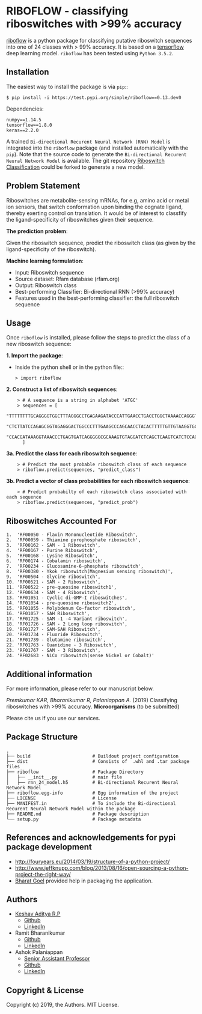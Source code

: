 # RIBOFLOW - classifying riboswitches with >99% accuracy

[riboflow](https://test.pypi.org/project/riboflow/) is a python package for classifying putative riboswitch sequences into one of 24 classes with > 99% accuracy. It is based on a [tensorflow](https://www.tensorflow.org) deep learning model. ``riboflow`` has been tested using ``Python 3.5.2``. 

Installation
------------

The easiest way to install the package is via ``pip``::

    $ pip install -i https://test.pypi.org/simple/riboflow==0.13.dev0
    
Dependencies:
    
    numpy==1.14.5
    tensorflow==1.8.0   
    keras==2.2.0 
    
A trained ``Bi-directional Recurent Neural Network (RNN) Model`` is integrated into the ``riboflow`` package (and installed automatically with the ``pip``). Note that the source code to generate the ``Bi-directional Recurent Neural Network Model`` is available. The git repository [Riboswitch Classification](https://github.com/RiboswitchClassifier/RiboswitchClassification) could be forked to generate a new model.

Problem Statement
-------------------
Riboswitches are metabolite-sensing mRNAs, for e.g, amino acid or metal ion sensors, that switch conformation upon binding the cognate ligand, thereby exerting control on translation. It would be of interest to classfify the ligand-specificity of riboswitches given their sequence. 

**The prediction problem**:

Given the riboswitch sequence, predict the riboswitch class (as given by the ligand-specificity of the riboswitch).

**Machine learning formulation**:
 - Input: Riboswitch sequence
 - Source dataset: Rfam database (rfam.org)
 - Output: Riboswitch class 
 - Best-performing Classifier: Bi-directional RNN (>99% accuracy)
 - Features used in the best-performing classifier: the full riboswitch sequence

Usage
-------------------

Once `riboflow` is installed, please follow the steps to predict the class of a new riboswitch sequence:

**1. Import the package**:

  - Inside the python shell or in the python file::

        > import riboflow

**2. Construct a list of riboswitch sequences**:

        > # A sequence is a string in alphabet 'ATGC'
        > sequences = [
            "TTTTTTTTGCAGGGGTGGCTTTAGGGCCTGAGAAGATACCCATTGAACCTGACCTGGCTAAAACCAGGGTAGGGAATTGCAGAAATGTCCTCATT",
            "CTCTTATCCAGAGCGGTAGAGGGACTGGCCCTTTGAAGCCCAGCAACCTACACTTTTTGTTGTAAGGTGCTAACCTGAGCAGGAGAAATCCTGACCGATGAGAG",
            "CCACGATAAAGGTAAACCCTGAGTGATCAGGGGGCGCAAAGTGTAGGATCTCAGCTCAAGTCATCTCCAGATAAGAAATATCAGAAAGATAGCCTTACTGCCGAA"
          ]

**3a. Predict the class for each riboswitch sequence**:

        > # Predict the most probable riboswitch class of each sequence
        > riboflow.predict(sequences, "predict_class")
        
**3b. Predict a vector of class probabilities for each riboswitch sequence**:

        > # Predict probabilty of each riboswitch class associated with each sequence 
        > riboflow.predict(sequences, "predict_prob")

Riboswitches Accounted For 
------------

    1.  'RF00050 - Flavin Mononucleotide Riboswitch',
    2.  'RF00059 - Thiamine pyrophosphate riboswitch',
    3.  'RF00162 - SAM - 1 Riboswitch',
    4.  'RF00167 - Purine Riboswitch',
    5.  'RF00168 - Lysine Riboswitch',
    6.  'RF00174 - Cobalamin riboswitch',
    7.  'RF00234 - Glucosamine-6-phosphate riboswitch',
    8.  'RF00380 - Ykok riboswitch(Magnesium sensing riboswitch)',
    9.  'RF00504 - Glycine riboswitch',
    10. 'RF00521 - SAM - 2 Riboswitch',
    11. 'RF00522 - pre-queosine riboswitch1',
    12. 'RF00634 - SAM - 4 Riboswitch',
    13. 'RF01051 - Cyclic di-GMP-I riboswitches',
    14. 'RF01054 - pre-queosine riboswitch2',
    15. 'RF01055 - Molybdenum Co-factor riboswitch',
    16. 'RF01057 - SAH Riboswitch',
    17. 'RF01725 - SAM -1 -4 Variant riboswitch',
    18. 'RF01726 - SAM - 2 Long loop riboswitch',
    19. 'RF01727 - SAM-SAH Riboswitch',
    20. 'RF01734 - Fluoride Riboswitch',
    21. 'RF01739 - Glutamine riboswitch',
    22. 'RF01763 - Guanidine - 3 Riboswitch',
    23. 'RF01767 - SAM - 3 Riboswitch',
    24. 'RF02683 - NiCo riboswitch(sense Nickel or Cobalt)'
    
Additional information
-----
For more information, please refer to our manuscript below. 

*Premkumar KAR, Bharanikumar R, Palaniappan A.* (2019) Classifying riboswitches with >99% accuracy. **Microorganisms** (to be submitted)

Please cite us if you use our services.

Package Structure
-----

    .
    ├── build                       # Buildout project configuration
    ├── dist                        # Consists of  .whl and .tar package files
    ├── riboflow                    # Package Directory
    │   ├── __init__.py             # main file
    │   ├── rnn_24_model.h5         # Bi-directional Recurent Neural Network Model
    ├── riboflow.egg-info           # Egg information of the project
    ├── LICENSE                     # License
    ├── MANIFEST.in                 # To include the Bi-directional Recurent Neural Network Model within the package
    ├── README.md                   # Package description
    └── setup.py                    # Package metadata

References and acknowledgements for pypi package development
----------

  * http://fouryears.eu/2014/03/19/structure-of-a-python-project/
  * http://www.jeffknupp.com/blog/2013/08/16/open-sourcing-a-python-project-the-right-way/
  * [Bharat Goel](https://github.com/BharatGoel36) provided help in packaging the application. 
  
Authors
----------

  * [Keshav Aditya R.P](https://keshavadityarp.github.io)
    - [Github](https://github.com/KeshavAdityaRP)
    - [LinkedIn](https://www.linkedin.com/in/keshavadityarp/)
  * Ramit Bharanikumar
    - [Github](https://github.com/ramit29)
    - [LinkedIn](https://www.linkedin.com/in/ramit-bharanikumar-12a014114/)
  * Ashok Palaniappan
    - [Senior Assistant Professor](http://www.sastra.edu/staffprofiles/schools/scbt.php?staff_id=C2164)
    - [Github](https://github.com/apalania)
    - [LinkedIn](https://www.linkedin.com/in/ashokpalaniappan/)


Copyright & License
-------------------

Copyright (c) 2019, the Authors. MIT License.

